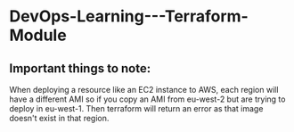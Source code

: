 # DevOps-Learning---Terraform-Module



Important things to note:
---
When deploying a resource like an EC2 instance to AWS, each region will have a different AMI so if you copy an AMI from eu-west-2 but are trying to deploy in eu-west-1. Then terraform will return an error as that image doesn't exist in that region.


